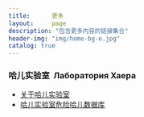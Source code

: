 ```yaml
---
title:      更多
layout:     page
description: "包含更多内容的链接集合"
header-img: "img/home-bg-o.jpg"
catalog: true
---
```


### 哈儿实验室&nbsp;&nbsp;Лаборатория Хаера
* [关于哈儿实验室](https://www.khayer.cn/about/)
* [哈儿实验室危险哈儿数据库](https://www.khayer.cn/bdohlh/)
